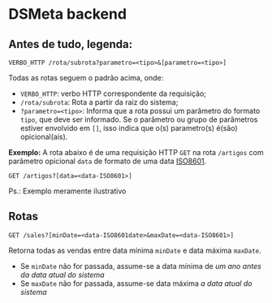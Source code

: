 # DSMeta backend

## Antes de tudo, legenda:

`VERBO_HTTP /rota/subrota?parametro=<tipo>&[parametro=<tipo>]`

Todas as rotas seguem o padrão acima, onde:

- `VERBO_HTTP`: verbo HTTP correspondente da requisição;
- `/rota/subrota`: Rota a partir da raiz do sistema;
- `?parametro=<tipo>`: Informa que a rota possui um parâmetro do formato `tipo`, 
que deve ser informado. Se o parâmetro ou grupo de parâmetros estiver envolvido 
em `[]`, isso indica que o(s) parametro(s) é(são) opicional(ais).

**Exemplo:** A rota abaixo é de uma requisição HTTP `GET` na rota `/artigos`
com parâmetro opicional `data` de formato de uma data 
[ISO8601](https://pt.wikipedia.org/wiki/ISO\_8601).

```
GET /artigos?[data=<data-ISO8601>]
```

Ps.: Exemplo meramente ilustrativo

## Rotas

`GET /sales?[minDate=<data-ISO8601date>&maxDate=<data-ISO8601>]`

Retorna todas as vendas entre data mínima `minDate` e data máxima `maxDate`. 

- Se `minDate` não for passada, assume-se a data mínima de _um ano antes da data atual do sistema_
- Se `maxDate` não for passada, assume-se data máxima _a data atual do sistema_


